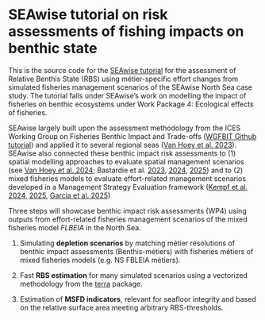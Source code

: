 # SEAwise tutorial on risk assessments of fishing impacts on benthic state
This is the source code for the [SEAwise tutorial](https://jochendepestele.quarto.pub/assessment-of-benthic-impact-risk/) for the assessment of Relative Benthis State (RBS) using métier-specific effort changes from simulated fisheries management scenarios of the SEAwise North Sea case study. The tutorial falls under SEAwise’s work on modelling the impact of fisheries on benthic ecosystems under Work Package 4: Ecological effects of fisheries. 

SEAwise largely built upon the assessment methodology from the ICES Working Group on Fisheries Benthic Impact and Trade-offs ([WGFBIT Github tutorial](https://github.com/ices-eg/FBIT/tree/master/TAF%20-%20ICES%20tutorial)) and applied it to several regional seas ([Van Hoey et al. 2023](https://doi.org/10.11583/DTU.24049767.v1)). SEAwise also connected these benthic impact risk assessments to (1) spatial modelling approaches to evaluate spatial management scenarios (see [Van Hoey et al. 2024](https://doi.org/10.11583/DTU.28078970.v1); Bastardie et al. [2023](https://doi.org/10.11583/DTU.24331198.v1), [2024](https://doi.org/10.11583/DTU.28079429.v1), [2025](https://doi.org/10.3389/fmars.2025.1629180))
and to (2) mixed fisheries models to evaluate effort-related management scenarios developed in a Management Strategy Evaluation framework ([Kempf et al. 2024](https://doi.org/10.11583/DTU.25152662.v1), [2025](https://doi.org/10.11583/DTU.28081649.v1), [Garcia et al. 2025](https://doi.org/10.11583/DTU.29108039.v2))

Three steps will showcase benthic impact risk assessments (WP4) using outputs from effort-related fisheries management scenarios of the mixed fisheries model *FLBEIA* in the North Sea.

1.  Simulating **depletion scenarios** by matching métier resolutions of benthic impact assessments (Benthis-métiers) with fisheries métiers of mixed fisheries models (e.g. NS FBLEIA métiers).

2.  Fast **RBS estimation** for many simulated scenarios using a vectorized methodology from the [terra](https://rspatial.github.io/terra/) package.

3.  Estimation of **MSFD indicators**, relevant for seafloor integrity and based on the relative surface area meeting arbitrary RBS-thresholds.

